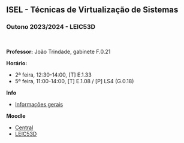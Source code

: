 ## ISEL - Técnicas de Virtualização de Sistemas
### Outono 2023/2024 - LEIC53D
<br>

**Professor:** João Trindade, gabinete F.0.21

**Horário:**
 - 2ª feira, 12:30-14:00, [T] E.1.33
 - 5ª feira, 11:00-14:00, [T] E.1.08 / [P] LS4 (G.0.18)

**Info**
 - [Informações gerais](https://github.com/isel-leic-tvs/info/blob/main/README.pt.md#t%C3%A9cnicas-de-virtualiza%C3%A7%C3%A3o-de-sistemas--system-virtualization-techniques)

**Moodle**
 - [Central](https://2324moodle.isel.pt/course/view.php?id=7508)
 - [LEIC53D](https://2324moodle.isel.pt/course/view.php?id=7558)
